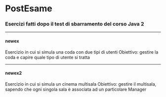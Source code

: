 # PostEsame

### Esercizi fatti dopo il test di sbarramento del corso Java 2

***

#### newex
Esercizio in cui si simula una coda con due tipi di utenti
Obiettivo: gestire la coda e capire quale tipo di utente si tratta

***

#### newex2
Esercizio in cui si simula un cinema multisala
Obiettivo: gestire il multisala, sapendo che ogni singola sala è associata ad un particolare Manager

